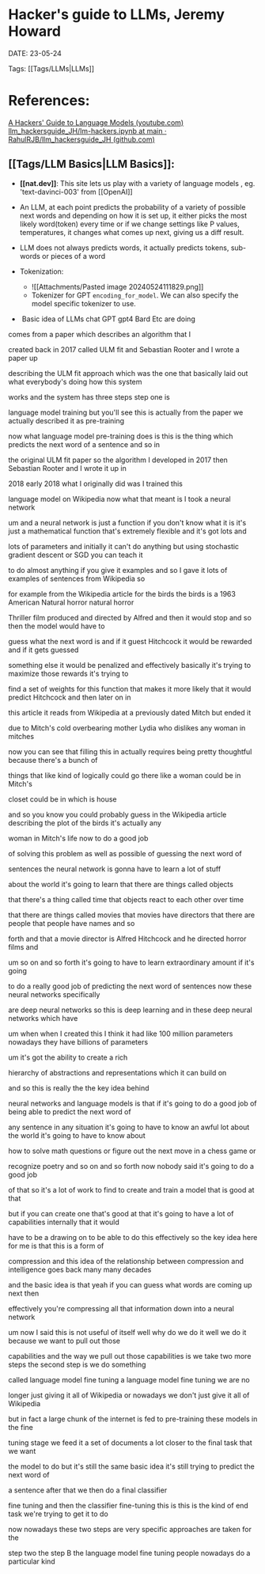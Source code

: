 
# Hacker's guide to LLMs, Jeremy Howard


DATE:  23-05-24


Tags: [[Tags/LLMs|LLMs]]

# References: 

[A Hackers' Guide to Language Models (youtube.com)](https://www.youtube.com/watch?v=jkrNMKz9pWU&t=48s)
[llm_hackersguide_JH/lm-hackers.ipynb at main · RahulRJB/llm_hackersguide_JH (github.com)](https://github.com/RahulRJB/llm_hackersguide_JH/blob/main/lm-hackers.ipynb)


## [[Tags/LLM Basics|LLM Basics]]:
















- **[[nat.dev]]**: This site lets us play with a variety of language models , eg. 'text-davinci-003' from [[OpenAI]]
- An LLM, at each point predicts the probability of a variety of possible next words and depending on how it is set up, it either picks the most likely word(token) every time or if we change settings like P values, temperatures, it changes what comes up next, giving us a diff result.
- LLM does not always predicts words, it actually predicts tokens, sub-words or pieces of a word
- Tokenization: 
	- ![[Attachments/Pasted image 20240524111829.png]]
	- Tokenizer for GPT `encoding_for_model`. We can also specify the model specific tokenizer to use.

-  Basic idea of LLMs chat GPT gpt4 Bard Etc are doing

comes from a paper which describes an algorithm that I

created back in 2017 called ULM fit and Sebastian Rooter and I wrote a paper up

describing the ULM fit approach which was the one that basically laid out what everybody's doing how this system

works and the system has three steps step one is

language model training but you'll see this is actually from the paper we actually described it as pre-training

now what language model pre-training does is this is the thing which predicts the next word of a sentence and so in

the original ULM fit paper so the algorithm I developed in 2017 then Sebastian Rooter and I wrote it up in

2018 early 2018 what I originally did was I trained this

language model on Wikipedia now what that meant is I took a neural network

um and a neural network is just a function if you don't know what it is it's just a mathematical function that's extremely flexible and it's got lots and

lots of parameters and initially it can't do anything but using stochastic gradient descent or SGD you can teach it

to do almost anything if you give it examples and so I gave it lots of examples of sentences from Wikipedia so

for example from the Wikipedia article for the birds the birds is a 1963 American Natural horror natural horror

Thriller film produced and directed by Alfred and then it would stop and so then the model would have to

guess what the next word is and if it guest Hitchcock it would be rewarded and if it gets guessed

something else it would be penalized and effectively basically it's trying to maximize those rewards it's trying to

find a set of weights for this function that makes it more likely that it would predict Hitchcock and then later on in

this article it reads from Wikipedia at a previously dated Mitch but ended it

due to Mitch's cold overbearing mother Lydia who dislikes any woman in mitches

now you can see that filling this in actually requires being pretty thoughtful because there's a bunch of

things that like kind of logically could go there like a woman could be in Mitch's

closet could be in which is house

and so you know you could probably guess in the Wikipedia article describing the plot of the birds it's actually any

woman in Mitch's life now to do a good job

of solving this problem as well as possible of guessing the next word of

sentences the neural network is gonna have to learn a lot of stuff

about the world it's going to learn that there are things called objects

that there's a thing called time that objects react to each other over time

that there are things called movies that movies have directors that there are people that people have names and so

forth and that a movie director is Alfred Hitchcock and he directed horror films and

um so on and so forth it's going to have to learn extraordinary amount if it's going

to do a really good job of predicting the next word of sentences now these neural networks specifically

are deep neural networks so this is deep learning and in these deep neural networks which have

um when when I created this I think it had like 100 million parameters nowadays they have billions of parameters

um it's got the ability to create a rich

hierarchy of abstractions and representations which it can build on

and so this is really the the key idea behind

neural networks and language models is that if it's going to do a good job of being able to predict the next word of

any sentence in any situation it's going to have to know an awful lot about the world it's going to have to know about

how to solve math questions or figure out the next move in a chess game or

recognize poetry and so on and so forth now nobody said it's going to do a good job

of that so it's a lot of work to find to create and train a model that is good at that

but if you can create one that's good at that it's going to have a lot of capabilities internally that it would

have to be a drawing on to be able to do this effectively so the key idea here for me is that this is a form of

compression and this idea of the relationship between compression and intelligence goes back many many decades

and the basic idea is that yeah if you can guess what words are coming up next then

effectively you're compressing all that information down into a neural network

um now I said this is not useful of itself well why do we do it well we do it because we want to pull out those

capabilities and the way we pull out those capabilities is we take two more steps the second step is we do something

called language model fine tuning a language model fine tuning we are no

longer just giving it all of Wikipedia or nowadays we don't just give it all of Wikipedia

but in fact a large chunk of the internet is fed to pre-training these models in the fine

tuning stage we feed it a set of documents a lot closer to the final task that we want

the model to do but it's still the same basic idea it's still trying to predict the next word of

a sentence after that we then do a final classifier

fine tuning and then the classifier fine-tuning this is this is the kind of end task we're trying to get it to do

now nowadays these two steps are very specific approaches are taken for the

step two the step B the language model fine tuning people nowadays do a particular kind







